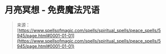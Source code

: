 <!--yml

category: 未分类

date: 2024-06-12 18:40:19

-->

# 月亮冥想 - 免费魔法咒语

> 来源：[https://www.spellsofmagic.com/spells/spiritual_spells/peace_spells/5945/page.html#0001-01-01](https://www.spellsofmagic.com/spells/spiritual_spells/peace_spells/5945/page.html#0001-01-01)
